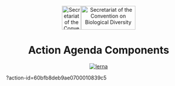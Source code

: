 <p align="center"><img width="52px" height="65px" src="https://www.cbd.int/styles/ui/templates/cbd2011/images/logo-cbd-leaf-line.gif" alt="Secretariat of the Convention on Biological Diversity"><img width="148x" height="65px" src="https://www.cbd.int/styles/ui/templates/cbd2011/images/logo-cbd-text-en.gif" alt="Secretariat of the Convention on Biological Diversity"></p>
<h1 align="center">Action Agenda Components</h1>




<p align="center">
<a href="https://lerna.js.org/" rel="nofollow"><img src="https://camo.githubusercontent.com/ecafd86d8356a1adc60fb4fd393bcc7584187f99/68747470733a2f2f696d672e736869656c64732e696f2f62616467652f6d61696e7461696e6564253230776974682d6c65726e612d6363303066662e737667" alt="lerna" data-canonical-src="https://img.shields.io/badge/maintained%20with-lerna-cc00ff.svg" style="max-width:100%;"></a>
</p>





[logo]:https://www.cbd.int/styles/ui/templates/cbd2011/images/logo-cbd-leaf-line.gif
[logoText]:https://www.cbd.int/styles/ui/templates/cbd2011/images/logo-cbd-text-en.gif

<!-- https://www.protectedplanet.net/ -->
<!-- https://mission-blue.org/hope-spots/ -->

?action-id=60bfb8deb9ae0700010839c5


<script nomodule="" id="legacy-notice-legacy" src="https://cdn.cbd.int/@scbd/legacy-notice/dist/widget/index.umd.min.js"></script><script  type="module" id="search" src="https://cdn.cbd.int/@action-agenda/search@1.0.8/dist/widget/index.js" sm-top="30" md-top="60" lg-top="160"></script>

